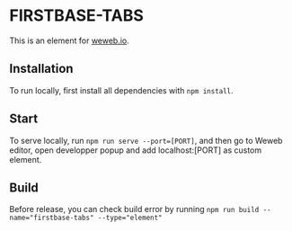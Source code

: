 # FIRSTBASE-TABS

This is an element for [weweb.io](https://www.weweb.io/).

## Installation

To run locally, first install all dependencies with `npm install`.

## Start

To serve locally, run `npm run serve --port=[PORT]`, and then go to Weweb editor, open developper popup and add localhost:[PORT] as custom element.

## Build

Before release, you can check build error by running `npm run build --name="firstbase-tabs" --type="element"`

